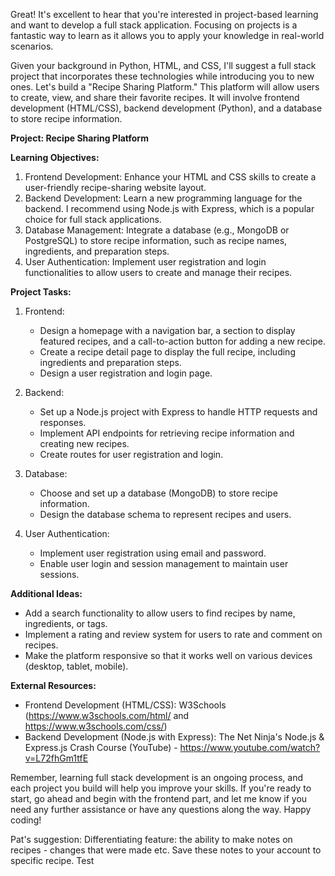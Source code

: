 Great! It's excellent to hear that you're interested in project-based learning and want to develop a full stack application. Focusing on projects is a fantastic way to learn as it allows you to apply your knowledge in real-world scenarios.

Given your background in Python, HTML, and CSS, I'll suggest a full stack project that incorporates these technologies while introducing you to new ones. Let's build a "Recipe Sharing Platform." This platform will allow users to create, view, and share their favorite recipes. It will involve frontend development (HTML/CSS), backend development (Python), and a database to store recipe information.

**Project: Recipe Sharing Platform**

**Learning Objectives:**

1. Frontend Development: Enhance your HTML and CSS skills to create a user-friendly recipe-sharing website layout.
2. Backend Development: Learn a new programming language for the backend. I recommend using Node.js with Express, which is a popular choice for full stack applications.
3. Database Management: Integrate a database (e.g., MongoDB or PostgreSQL) to store recipe information, such as recipe names, ingredients, and preparation steps.
4. User Authentication: Implement user registration and login functionalities to allow users to create and manage their recipes.

**Project Tasks:**

1. Frontend:

   - Design a homepage with a navigation bar, a section to display featured recipes, and a call-to-action button for adding a new recipe.
   - Create a recipe detail page to display the full recipe, including ingredients and preparation steps.
   - Design a user registration and login page.

2. Backend:

   - Set up a Node.js project with Express to handle HTTP requests and responses.
   - Implement API endpoints for retrieving recipe information and creating new recipes.
   - Create routes for user registration and login.

3. Database:

   - Choose and set up a database (MongoDB) to store recipe information.
   - Design the database schema to represent recipes and users.

4. User Authentication:
   - Implement user registration using email and password.
   - Enable user login and session management to maintain user sessions.

**Additional Ideas:**

- Add a search functionality to allow users to find recipes by name, ingredients, or tags.
- Implement a rating and review system for users to rate and comment on recipes.
- Make the platform responsive so that it works well on various devices (desktop, tablet, mobile).

**External Resources:**

- Frontend Development (HTML/CSS): W3Schools (https://www.w3schools.com/html/ and https://www.w3schools.com/css/)
- Backend Development (Node.js with Express): The Net Ninja's Node.js & Express.js Crash Course (YouTube) - https://www.youtube.com/watch?v=L72fhGm1tfE

Remember, learning full stack development is an ongoing process, and each project you build will help you improve your skills. If you're ready to start, go ahead and begin with the frontend part, and let me know if you need any further assistance or have any questions along the way. Happy coding!

Pat's suggestion: Differentiating feature: the ability to make notes on recipes - changes that were made etc. Save these notes to your account to specific recipe.
Test
